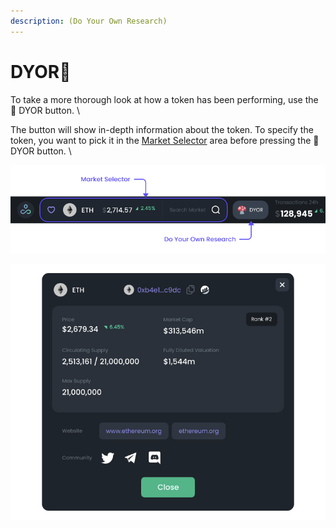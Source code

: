 ```yaml
---
description: (Do Your Own Research)
---
```


# DYOR🍄

To take a more thorough look at how a token has been performing, use the 🍄 DYOR button. \


The button will show in-depth information about the token. To specify the token, you want to pick it in the [Market Selector](https://docs.dex.guru/features/market-selector) area before pressing the 🍄 DYOR button. \


![](<../../.gitbook/assets/image (8).png>)

![DYOR window](<../../.gitbook/assets/image (4).png>)
